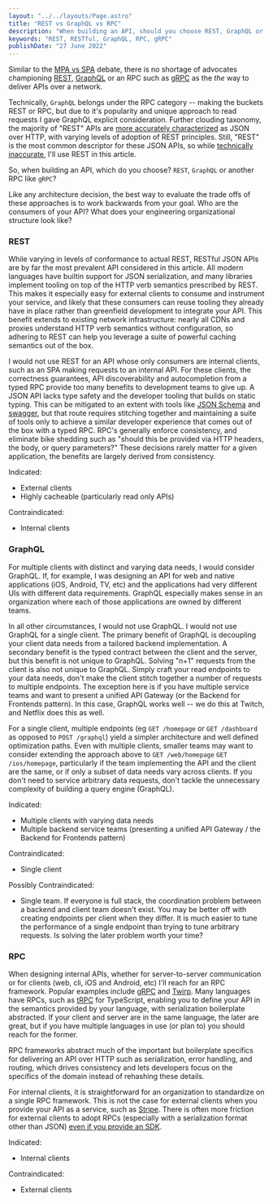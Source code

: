```yaml
---
layout: "../../layouts/Page.astro"
title: "REST vs GraphQL vs RPC"
description: "When building an API, should you choose REST, GraphQL or another RPC like gRPC?"
keywords: "REST, RESTful, GraphQL, RPC, gRPC"
publishDate: "27 June 2022"
---
```


Similar to the [MPA vs SPA](./mpa-vs-spa) debate, there is no shortage of advocates championing [REST](https://htmx.org/essays/rest-explained/), [GraphQL](https://graphql.org/) or an RPC such as [gRPC](https://grpc.io/) as the _the_ way to deliver APIs over a network.

Technically, `GraphQL` belongs under the RPC category -- making the buckets REST or RPC, but due to it's popularity and unique approach to read requests I gave GraphQL explicit consideration. Further clouding taxonomy, the majority of "REST" APIs are [more accurately characterized](https://roy.gbiv.com/untangled/2008/rest-apis-must-be-hypertext-driven) as JSON over HTTP, with varying levels of adoption of REST principles. Still, "REST" is the most common descriptor for these JSON APIs, so while [technically inaccurate](https://htmx.org/essays/how-did-rest-come-to-mean-the-opposite-of-rest/), I'll use REST in this article.

So, when building an API, which do you choose? `REST`, `GraphQL` or another RPC like `gRPC`?

Like any architecture decision, the best way to evaluate the trade offs of these approaches is to work backwards from your goal. Who are the consumers of your API? What does your engineering organizational structure look like?

### REST

While varying in levels of conformance to actual REST, RESTful JSON APIs are by far the most prevalent API considered in this article. All modern languages have builtin support for JSON serialization, and many libraries implement tooling on top of the HTTP verb semantics prescribed by REST. This makes it especially easy for external clients to consume and instrument your service, and likely that these consumers can reuse tooling they already have in place rather than greenfield development to integrate your API. This benefit extends to existing network infrastructure: nearly all CDNs and proxies understand HTTP verb semantics without configuration, so adhering to REST can help you leverage a suite of powerful caching semantics out of the box.

I would not use REST for an API whose only consumers are internal clients, such as an SPA making requests to an internal API. For these clients, the correctness guarantees, API discoverability and autocompletion from a typed RPC provide too many benefits to development teams to give up. A JSON API lacks type safety and the developer tooling that builds on static typing. This can be mitigated to an extent with tools like [JSON Schema](https://json-schema.org/) and [swagger](https://swagger.io/), but that route requires stitching together and maintaining a suite of tools only to achieve a similar developer experience that comes out of the box with a typed RPC. RPC's generally enforce consistency, and eliminate bike shedding such as "should this be provided via HTTP headers, the body, or query parameters?" These decisions rarely matter for a given application, the benefits are largely derived from consistency.

Indicated:

- External clients
- Highly cacheable (particularly read only APIs)

Contraindicated:

- Internal clients

### GraphQL

For multiple clients with distinct and varying data needs, I would consider GraphQL. If, for example, I was designing an API for web and native applications (iOS, Android, TV, etc) and the applications had very different UIs with different data requirements. GraphQL especially makes sense in an organization where each of those applications are owned by different teams.

In all other circumstances, I would not use GraphQL. I would not use GraphQL for a single client. The primary benefit of GraphQL is decoupling your client data needs from a tailored backend implementation. A secondary benefit is the typed contract between the client and the server, but this benefit is not unique to GraphQL. Solving "n+1" requests from the client is also not unique to GraphQL. Simply craft your read endpoints to your data needs, don't make the client stitch together a number of requests to multiple endpoints. The exception here is if you have multiple service teams and want to present a unified API Gateway (or the Backend for Frontends pattern). In this case, GraphQL works well -- we do this at Twitch, and Netflix does this as well.

For a single client, multiple endpoints (eg `GET /homepage` or `GET /dashboard` as opposed to `POST /graphql`) yield a simpler architecture and well defined optimization paths. Even with multiple clients, smaller teams may want to consider extending the approach above to `GET /web/homepage` `GET /ios/homepage`, particularly if the team implementing the API and the client are the same, or if only a subset of data needs vary across clients. If you don't need to service arbitrary data requests, don't tackle the unnecessary complexity of building a query engine (GraphQL).

Indicated:

- Multiple clients with varying data needs
- Multiple backend service teams (presenting a unified API Gateway / the Backend for Frontends pattern)

Contraindicated:

- Single client

Possibly Contraindicated:

- Single team. If everyone is full stack, the coordination problem between a backend and client team doesn't exist. You may be better off with creating endpoints per client when they differ. It is much easier to tune the performance of a single endpoint than trying to tune arbitrary requests. Is solving the later problem worth your time?

### RPC

When designing internal APIs, whether for server-to-server communication or for clients (web, cli, iOS and Android, etc) I'll reach for an RPC framework. Popular examples include [gRPC](https://grpc.io/) and [Twirp](https://github.com/twitchtv/twirp). Many languages have RPCs, such as [tRPC](https://trpc.io/docs/v9/) for TypeScript, enabling you to define your API in the semantics provided by your language, with serialization boilerplate abstracted. If your client and server are in the same language, the later are great, but if you have multiple languages in use (or plan to) you should reach for the former.

RPC frameworks abstract much of the important but boilerplate specifics for delivering an API over HTTP such as serialization, error handling, and routing, which drives consistency and lets developers focus on the specifics of the domain instead of rehashing these details.

For internal clients, it is straightforward for an organization to standardize on a single RPC framework. This is not the case for external clients when you provide your API as a service, such as [Stripe](https://stripe.com/docs). There is often more friction for external clients to adopt RPCs (especially with a serialization format other than JSON) [even if you provide an SDK](https://brandur.org/sdk).

Indicated:

- Internal clients

Contraindicated:

- External clients

